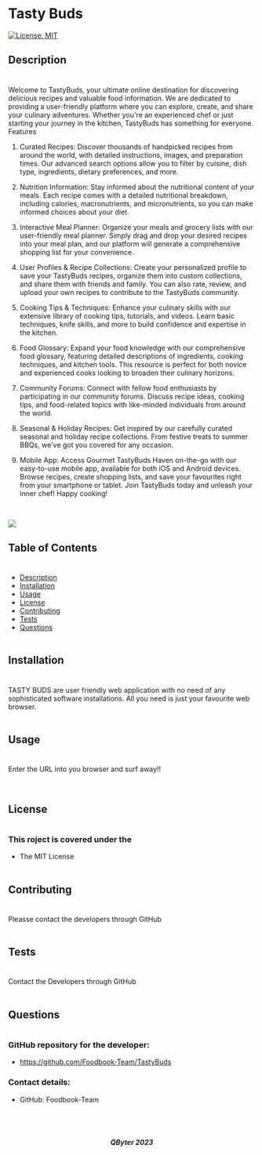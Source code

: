 # Tasty Buds

[![License: MIT](https://img.shields.io/badge/License-MIT-yellow.svg)](https://opensource.org/licenses/MIT)

## Description

#

Welcome to TastyBuds, your ultimate online destination for discovering delicious recipes and valuable food information. We are dedicated to providing a user-friendly platform where you can explore, create, and share your culinary adventures. Whether you're an experienced chef or just starting your journey in the kitchen, TastyBuds has something for everyone.
Features

1. Curated Recipes: Discover thousands of handpicked recipes from around the world, with detailed instructions, images, and preparation times. Our advanced search options allow you to filter by cuisine, dish type, ingredients, dietary preferences, and more.

2. Nutrition Information: Stay informed about the nutritional content of your meals. Each recipe comes with a detailed nutritional breakdown, including calories, macronutrients, and micronutrients, so you can make informed choices about your diet.

3. Interactive Meal Planner: Organize your meals and grocery lists with our user-friendly meal planner. Simply drag and drop your desired recipes into your meal plan, and our platform will generate a comprehensive shopping list for your convenience.

4. User Profiles & Recipe Collections: Create your personalized profile to save your TastyBuds recipes, organize them into custom collections, and share them with friends and family. You can also rate, review, and upload your own recipes to contribute to the TastyBuds community.

5. Cooking Tips & Techniques: Enhance your culinary skills with our extensive library of cooking tips, tutorials, and videos. Learn basic techniques, knife skills, and more to build confidence and expertise in the kitchen.

6. Food Glossary: Expand your food knowledge with our comprehensive food glossary, featuring detailed descriptions of ingredients, cooking techniques, and kitchen tools. This resource is perfect for both novice and experienced cooks looking to broaden their culinary horizons.

7. Community Forums: Connect with fellow food enthusiasts by participating in our community forums. Discuss recipe ideas, cooking tips, and food-related topics with like-minded individuals from around the world.

8. Seasonal & Holiday Recipes: Get inspired by our carefully curated seasonal and holiday recipe collections. From festive treats to summer BBQs, we've got you covered for any occasion.

9. Mobile App: Access Gourmet TastyBuds Haven on-the-go with our easy-to-use mobile app, available for both iOS and Android devices. Browse recipes, create shopping lists, and save your favourites right from your smartphone or tablet.
   Join TastyBuds today and unleash your inner chef! Happy cooking!

<br>

![](../TastyBuds/src/assets/Tasty%20Buds%20Screenshot.png)

## Table of Contents

#

- [Description](#description)
- [Installation](#installation)
- [Usage](#usage)
- [License](#license)
- [Contributing](#contributing)
- [Tests](#tests)
- [Questions](#questions)
  <br>
  <br>

## Installation

#

TASTY BUDS are user friendly web application with no need of any sophisticated software installations. All you need is just your favourite web browser.
<br>
<br>

## Usage

#

Enter the URL into you browser and surf away!!

<br>

## License

#

### This roject is covered under the

- The MIT License
  <br>
  <br>

## Contributing

#

Pleasse contact the developers through GitHub
<br>
<br>

## Tests

#

Contact the Developers through GitHub
<br>
<br>

## Questions

#

### GitHub repository for the developer:

- https://github.com/Foodbook-Team/TastyBuds
  <br>

### Contact details:

- GitHub: Foodbook-Team
  <br>
  <br>
  <br>
  <br>

##### <center>QByter 2023</center>
